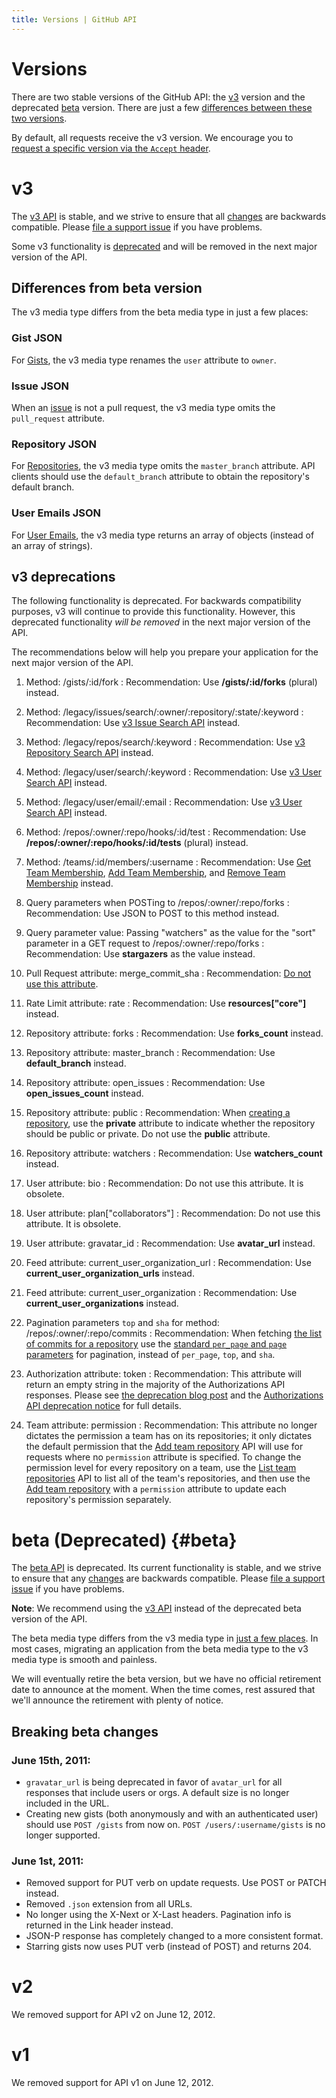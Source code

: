 ```yaml
---
title: Versions | GitHub API
---
```

# Versions

There are two stable versions of the GitHub API: the [v3](#v3) version and the deprecated [beta](#beta) version. There are just a few [differences between these two versions](#differences-from-beta-version).

By default, all requests receive the v3 version. We encourage you to [request a specific version via the `Accept` header](/v3/media/#request-specific-version).

# v3

The [v3 API](/v3) is stable, and we strive to ensure that all [changes](/changes) are backwards compatible. Please [file a support issue][support] if you have problems.

Some v3 functionality is [deprecated](#v3-deprecations) and will be removed in the next major version of the API.

## Differences from beta version

The v3 media type differs from the beta media type in just a few places:

### Gist JSON

For [Gists](/v3/gists/#get-a-single-gist), the v3 media type renames the `user` attribute to `owner`.

### Issue JSON

When an [issue](/v3/issues/#get-a-single-issue) is not a pull request, the v3 media type omits the `pull_request` attribute.

### Repository JSON

For [Repositories](/v3/repos/#get), the v3 media type omits the `master_branch` attribute. API clients should use the `default_branch` attribute to obtain the repository's default branch.

### User Emails JSON

For [User Emails](/v3/users/emails/#list-email-addresses-for-a-user), the v3 media type returns an array of objects (instead of an array of strings).

## v3 deprecations

The following functionality is deprecated. For backwards compatibility purposes,
v3 will continue to provide this functionality. However, this deprecated
functionality _will be removed_ in the next major version of the API.

The recommendations below will help you prepare your application for the next major version of the API.

1. Method: /gists/:id/fork
: Recommendation: Use **/gists/:id/forks** (plural) instead.

1. Method: /legacy/issues/search/:owner/:repository/:state/:keyword
: Recommendation: Use [v3 Issue Search API](/v3/search/#search-issues) instead.

1. Method: /legacy/repos/search/:keyword
: Recommendation: Use [v3 Repository Search API](/v3/search/#search-repositories) instead.

1. Method: /legacy/user/search/:keyword
: Recommendation: Use [v3 User Search API](/v3/search/#search-users) instead.

1. Method: /legacy/user/email/:email
: Recommendation: Use [v3 User Search API](/v3/search/#search-users) instead.

1. Method: /repos/:owner/:repo/hooks/:id/test
: Recommendation: Use **/repos/:owner/:repo/hooks/:id/tests** (plural) instead.

1. Method: /teams/:id/members/:username
: Recommendation: Use [Get Team Membership](/v3/orgs/teams/#get-team-membership), [Add Team Membership](/v3/orgs/teams/#add-team-membership), and [Remove Team Membership](/v3/orgs/teams/#remove-team-membership) instead.

1. Query parameters when POSTing to /repos/:owner/:repo/forks
: Recommendation: Use JSON to POST to this method instead.

1. Query parameter value: Passing "watchers" as the value for the "sort" parameter in a GET request to /repos/:owner/:repo/forks
: Recommendation: Use **stargazers** as the value instead.

1. Pull Request attribute: merge_commit_sha
: Recommendation: [Do not use this attribute](/changes/2013-04-25-deprecating-merge-commit-sha/).

1. Rate Limit attribute: rate
: Recommendation: Use **resources["core"]** instead.

1. Repository attribute: forks
: Recommendation: Use **forks_count** instead.

1. Repository attribute: master_branch
: Recommendation: Use **default_branch** instead.

1. Repository attribute: open_issues
: Recommendation: Use **open_issues_count** instead.

1. Repository attribute: public
: Recommendation: When [creating a repository](/v3/repos/#create), use the
  **private** attribute to indicate whether the repository should be public or
  private. Do not use the **public** attribute.

1. Repository attribute: watchers
: Recommendation: Use **watchers_count** instead.

1. User attribute: bio
: Recommendation: Do not use this attribute. It is obsolete.

1. User attribute: plan["collaborators"]
: Recommendation: Do not use this attribute. It is obsolete.

1. User attribute: gravatar_id
: Recommendation: Use **avatar_url** instead.

1. Feed attribute: current_user_organization_url
: Recommendation: Use **current_user_organization_urls** instead.

1. Feed attribute: current_user_organization
: Recommendation: Use **current_user_organizations** instead.

1. Pagination parameters `top` and `sha` for method: /repos/:owner/:repo/commits
: Recommendation: When fetching [the list of commits for a repository](/v3/repos/commits/#list-commits-on-a-repository)
  use the [standard `per_page` and `page` parameters](/v3/#pagination) for pagination, instead of `per_page`,
  `top`, and `sha`.

1. Authorization attribute: token
: Recommendation: This attribute will return an empty string in the majority of
  the Authorizations API responses. Please see
  [the deprecation blog post](/changes/2015-04-20-authorizations-api-response-changes-are-now-in-effect/)
  and the [Authorizations API deprecation notice](/v3/oauth_authorizations/#deprecation-notice)
  for full details.

1. Team attribute: permission
: Recommendation: This attribute no longer dictates the permission a team has on its repositories; it only dictates the default permission that the [Add team repository](/v3/orgs/teams/#add-team-repo) API will use for requests where no `permission` attribute is specified. To change the permission level for every repository on a team, use the [List team repositories](/v3/orgs/teams/#list-team-repos) API to list all of the team's repositories, and then use the [Add team repository](/v3/orgs/teams/#add-team-repo) with a `permission` attribute to update each repository's permission separately.

# beta (Deprecated) {#beta}

The [beta API](/v3) is deprecated. Its current functionality is stable, and we strive to ensure that any [changes](/changes) are backwards compatible. Please [file a support issue][support] if you have problems.

<div class="alert">
  <p>
    <strong>Note</strong>: We recommend using the <a href="#v3">v3 API</a>
    instead of the deprecated beta version of the API.
  </p>
  <p>
    The beta media type differs from the v3 media type in
    <a href="#differences-from-beta-version">just a few places</a>. In most
    cases, migrating an application from the beta media type to the v3 media
    type is smooth and painless.
  </p>
  <p>
    We will eventually retire the beta version, but we have no official
    retirement date to announce at the moment. When the time comes, rest assured
    that we'll announce the retirement with plenty of notice.
  </p>
</div>

## Breaking beta changes

### June 15th, 2011:

* `gravatar_url` is being deprecated in favor of `avatar_url` for all
  responses that include users or orgs. A default size is no longer
  included in the URL.
* Creating new gists (both anonymously and with an authenticated user)
  should use `POST /gists` from now on. `POST /users/:username/gists` is no
  longer supported.

### June 1st, 2011:

* Removed support for PUT verb on update requests. Use POST or PATCH
  instead.
* Removed `.json` extension from all URLs.
* No longer using the X-Next or X-Last headers. Pagination info is
  returned in the Link header instead.
* JSON-P response has completely changed to a more consistent format.
* Starring gists now uses PUT verb (instead of POST) and returns 204.

# v2

We removed support for API v2 on June 12, 2012.

# v1

We removed support for API v1 on June 12, 2012.

[support]: https://github.com/contact?form[subject]=APIv3
